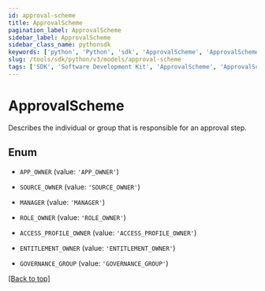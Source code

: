 ```yaml
---
id: approval-scheme
title: ApprovalScheme
pagination_label: ApprovalScheme
sidebar_label: ApprovalScheme
sidebar_class_name: pythonsdk
keywords: ['python', 'Python', 'sdk', 'ApprovalScheme', 'ApprovalScheme'] 
slug: /tools/sdk/python/v3/models/approval-scheme
tags: ['SDK', 'Software Development Kit', 'ApprovalScheme', 'ApprovalScheme']
---
```


# ApprovalScheme

Describes the individual or group that is responsible for an approval step.

## Enum

* `APP_OWNER` (value: `'APP_OWNER'`)

* `SOURCE_OWNER` (value: `'SOURCE_OWNER'`)

* `MANAGER` (value: `'MANAGER'`)

* `ROLE_OWNER` (value: `'ROLE_OWNER'`)

* `ACCESS_PROFILE_OWNER` (value: `'ACCESS_PROFILE_OWNER'`)

* `ENTITLEMENT_OWNER` (value: `'ENTITLEMENT_OWNER'`)

* `GOVERNANCE_GROUP` (value: `'GOVERNANCE_GROUP'`)

[[Back to top]](#) 

